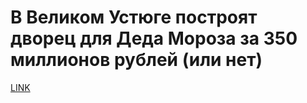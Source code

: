 # В Великом Устюге построят дворец для Деда Мороза за 350 миллионов рублей (или нет)



[LINK](https://varlamov.ru/2482105.html)